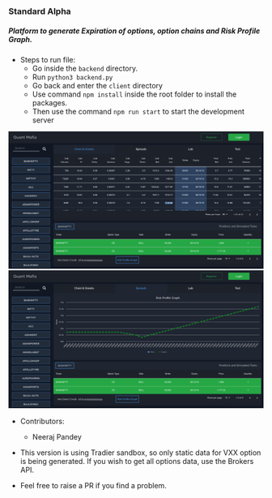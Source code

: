 ### Standard Alpha

##### Platform to generate Expiration of options, option chains and Risk Profile Graph.

* Steps to run file:
  * Go inside the `backend` directory.
  * Run `python3 backend.py`
  * Go back and enter the `client` directory
  * Use command `npm install` inside the root folder to install the packages.
  * Then use the command `npm run start` to start the development server

![Alt text](/client/src/utils/img/1.png?raw=true "Screenshot")
![Alt text](/client/src/utils/img/2.png?raw=true "Screenshot")



* Contributors:
  * Neeraj Pandey

* This version is using Tradier sandbox, so only static data for VXX option is being generated. If you wish to get all options data, use the Brokers API.

* Feel free to raise a PR if you find a problem.
